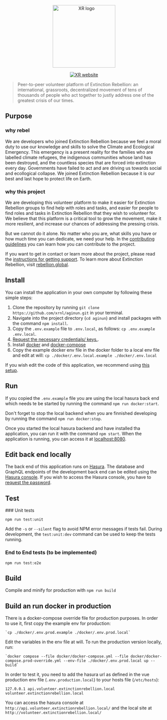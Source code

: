 <p align="center"><a href="https://rebellion.global/" target="_blank"><img width="200" src="https://user-images.githubusercontent.com/15846595/83038003-c6157b80-a03c-11ea-9605-325b4990e7bd.png" alt="XR logo"></a></p>

<p align="center"><a href="https://rebellion.global/" target="_blank"><img src="https://img.shields.io/badge/rebel-for%20life-success" alt="XR website"></a></p>

> Peer-to-peer volunteer platform of Extinction Rebellion: an international, grassroots, decentralized movement of tens of thousands of people who act together to justly address one of the greatest crisis of our times.

## Purpose

### why rebel

We are developers who joined Extinction Rebellion because we feel a moral duty to use our knowledge and skills to solve the Climate and Ecological Emergency. This emergency is a present reality for the families who are labelled climate refugees, the indigenous communities whose land has been destroyed, and the countless species that are forced into extinction every day. Governments have failed to act and are driving us towards social and ecollogical collapse. We joined Extinction Rebellion because it is our best and last hope to protect life on Earth.

### why this project

We are developing this volunteer platform to make it easier for Extinction Rebellion groups to find help with roles and tasks, and easier for people to find roles and tasks in Extinction Rebellion that they wish to volunteer for. We believe that this platform is a critical tool to grow the movement, make it more resilient, and increase our chances of addressing the pressing crisis.

But we cannot do it alone. No matter who you are, what skills you have or how much time you can dedicate, we need your help. In the [contributing guidelines](https://github.com/xrnl/aginun/blob/master/CONTRIBUTING.md) you can learn how you can contribute to the project.

If you want to get in contact or learn more about the project, please read the [instructions for getting support](https://github.com/xrnl/aginun/blob/master/SUPPORT.md). To learn more about Extinction Rebellion, visit [rebellion.global](https://rebellion.global).

## Install

You can install the application in your own computer by following these simple steps:

1. Clone the repository by running `git clone https://github.com/xrnl/aginun.git` in your terminal.
2. Navigate into the project directory (`cd aginun`) and install packages with the command `npm install`.
3. Copy the `.env.example` file to `.env.local`, as follows: `cp .env.example .env.local`.
4. [Request the necessary credentials/ keys.](https://github.com/xrnl/aginun/blob/master/SUPPORT.md).
5. Install [docker](https://docs.docker.com/get-docker/) and [docker-compose](https://docs.docker.com/compose/install/)
6. Copy the example docker env file in the docker folder to a local env file and edit at will:
    `cp ./docker/.env.local.example ./docker/.env.local`   


If you wish edit the code of this application, we recommend using [this setup](https://github.com/xrnl/aginun/wiki/Recommended-setup).

## Run

If you copied the `.env.example` file you are using the local hasura back end which needs te be started by running the command `npm run docker:start`. 

Don't forget to stop the local backend when you are finnished developing by running
the command `npm run docker:stop`.

Once you started the local hasura backend and have installed tha application, you can run it with the command `npm start`. When the application is running, you can access it at [localhost:8080](http://localhost:8080).

## Edit back end locally

The back end of this application runs on [Hasura](https://hasura.io/). The database and GraphQL endpoints of the development back end can be edited using the [Hasura console](http://178.62.229.109/console). If you wish to access the Hasura console, you have to [request the password](https://github.com/xrnl/aginun/blob/master/SUPPORT.md).

## Test

### Unit tests

```
npm run test:unit
```

Add the `-s` or `--silent` flag to avoid NPM error messages if tests fail.
During development, the `test:unit:dev` command can be used to keep the tests running.

### End to End tests (to be implemented)

```
npm run test:e2e
```

## Build

Compile and minify for production with `npm run build`
 
## Build an run docker in production

There is a docker-compose override file for production purposes. In order to use it, first copy the example env for production:

    `cp ./docker/.env.prod.example ./docker/.env.prod.local`

Edit the variables in the env file at will. To run the production version locally, run:

    `docker compose --file docker/docker-compose.yml --file docker/docker-compose.prod-override.yml --env-file ./docker/.env.prod.local up --build`

In order to test it, you need to add the hasura url as defined in the vue production env file (`.env.production.local`) 
to your hosts file (`/etc/hosts`):

    127.0.0.1 api.volunteer.extinctionrebellion.local volunteer.extinctionrebellion.local

You can access the hasura console at `http://api.volunteer.extinctionrebellion.local/` and the local site at `http://volunteer.extinctionrebellion.local/` 

